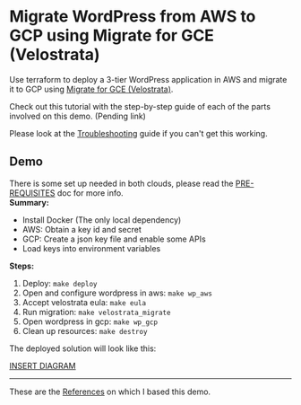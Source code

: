 # Migrate WordPress from AWS to GCP using Migrate for GCE (Velostrata)

Use terraform to deploy a 3-tier WordPress application in AWS and migrate it to GCP using [Migrate for GCE (Velostrata)](https://cloud.google.com/migrate/compute-engine/docs/4.5/).

Check out this tutorial with the step-by-step guide of each of the parts involved on this demo. (Pending link)

Please look at the [Troubleshooting](docs/TROUBLE_SHOOTING.md) guide if you can't get this working.

## Demo
There is some set up needed in both clouds, please read the [PRE-REQUISITES](docs/demo/PRE-REQUISITES.md) doc for more info.  
**Summary:**
- Install Docker (The only local dependency)
- AWS: Obtain a key id and secret
- GCP: Create a json key file and enable some APIs
- Load keys into environment variables

**Steps:**
1. Deploy: `make deploy`
2. Open and configure wordpress in aws: `make wp_aws`
3. Accept velostrata eula: `make eula`
4. Run migration: `make velostrata_migrate`
5. Open wordpress in gcp: `make wp_gcp`
6. Clean up resources: `make destroy`

The deployed solution will look like this:

[INSERT DIAGRAM]()

---
These are the [References](docs/ACKNOWLEDGEMENTS.md) on which I based this demo.